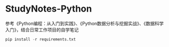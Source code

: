 # StudyNotes-Python
参考《Python编程：从入门到实践》、《Python数据分析与挖掘实战》、《数据科学入门》，结合日常工作项目的自学笔记

``` python
pip install -r requirements.txt
```
